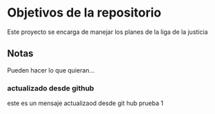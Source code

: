 # Objetivos de la repositorio

Este proyecto se encarga de manejar los planes de la liga de la justicia


## Notas
Pueden hacer lo que quieran...


### actualizado desde github

este es un mensaje actualizaod desde git hub  prueba 1 
